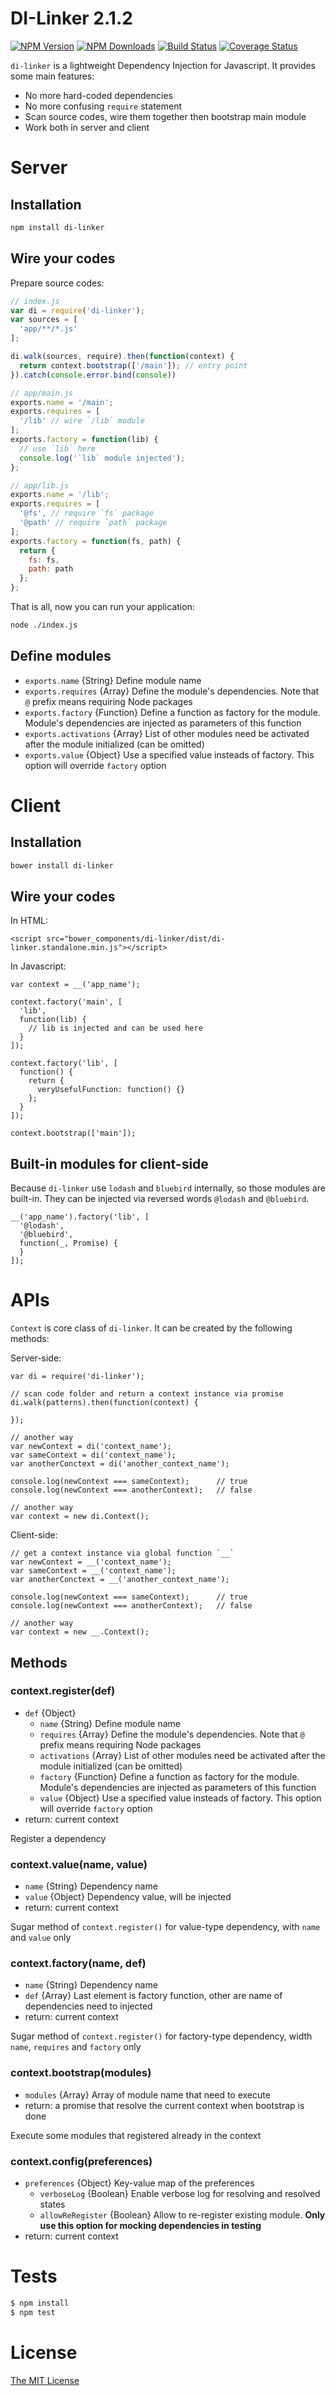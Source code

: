 DI-Linker 2.1.2
======
[![NPM Version][npm-image]][npm-url]
[![NPM Downloads][downloads-image]][npm-url]
[![Build Status][travis-image]][travis-url]
[![Coverage Status][coveralls-image]][coveralls-url]

`di-linker` is a lightweight Dependency Injection for Javascript.
It provides some main features:
* No more hard-coded dependencies
* No more confusing `require` statement
* Scan source codes, wire them together then bootstrap main module
* Work both in server and client

# Server

## Installation
```bash
npm install di-linker
```

## Wire your codes
Prepare source codes:
```javascript
// index.js
var di = require('di-linker');
var sources = [
  'app/**/*.js'
];

di.walk(sources, require).then(function(context) {
  return context.bootstrap(['/main']); // entry point
}).catch(console.error.bind(console))
```

```javascript
// app/main.js
exports.name = '/main';
exports.requires = [
  '/lib' // wire `/lib` module
];
exports.factory = function(lib) {
  // use `lib` here
  console.log('`lib` module injected');
};
```

```javascript
// app/lib.js
exports.name = '/lib';
exports.requires = [
  '@fs', // require `fs` package
  '@path' // require `path` package
];
exports.factory = function(fs, path) {
  return {
    fs: fs,
    path: path
  };
};
```

That is all, now you can run your application:
```bash
node ./index.js
```
## Define modules
* `exports.name` {String} Define module name
* `exports.requires` {Array} Define the module's dependencies. Note that `@` prefix means requiring Node packages
* `exports.factory` {Function} Define a function as factory for the module. Module's dependencies are injected as parameters of this function
* `exports.activations` {Array} List of other modules need be activated after the module initialized (can be omitted)
* `exports.value` {Object} Use a specified value insteads of factory. This option will override `factory` option

# Client

## Installation
```bash
bower install di-linker
```

## Wire your codes
In HTML:
```
<script src="bower_components/di-linker/dist/di-linker.standalone.min.js"></script>
```

In Javascript:
```
var context = __('app_name');

context.factory('main', [
  'lib',
  function(lib) {
    // lib is injected and can be used here
  }
]);

context.factory('lib', [
  function() {
    return {
      veryUsefulFunction: function() {}
    };
  }
]);

context.bootstrap(['main']);
```

## Built-in modules for client-side
Because `di-linker` use `lodash` and `bluebird` internally, so those modules are built-in. They can be injected via reversed words `@lodash` and `@bluebird`.

```
__('app_name').factory('lib', [
  '@lodash',
  '@bluebird',
  function(_, Promise) {
  }
]);
```

# APIs

`Context` is core class of `di-linker`. It can be created by the following methods:

Server-side:
```
var di = require('di-linker');

// scan code folder and return a context instance via promise
di.walk(patterns).then(function(context) {

});

// another way
var newContext = di('context_name');
var sameContext = di('context_name');
var anotherConctext = di('another_context_name');

console.log(newContext === sameContext);      // true
console.log(newContext === anotherContext);   // false

// another way
var context = new di.Context();
```

Client-side:
```
// get a context instance via global function `__`
var newContext = __('context_name');
var sameContext = __('context_name');
var anotherConctext = __('another_context_name');

console.log(newContext === sameContext);      // true
console.log(newContext === anotherContext);   // false

// another way
var context = new __.Context();
```

## Methods

### context.register(def)

* `def` {Object}
  * `name` {String} Define module name
  * `requires` {Array} Define the module's dependencies. Note that `@` prefix means requiring Node packages
  * `activations` {Array} List of other modules need be activated after the module initialized (can be omitted)
  * `factory` {Function} Define a function as factory for the module. Module's dependencies are injected as parameters of this function
  * `value` {Object} Use a specified value insteads of factory. This option will override `factory` option
* return: current context

Register a dependency

### context.value(name, value)
* `name` {String} Dependency name
* `value` {Object} Dependency value, will be injected
* return: current context

Sugar method of `context.register()` for value-type dependency, with `name` and `value` only


### context.factory(name, def)
* `name` {String} Dependency name
* `def` {Array} Last element is factory function, other are name of dependencies need to injected
* return: current context

Sugar method of `context.register()` for factory-type dependency, width `name`, `requires` and `factory` only

### context.bootstrap(modules)
* `modules` {Array} Array of module name that need to execute
* return: a promise that resolve the current context when bootstrap is done

Execute some modules that registered already in the context

### context.config(preferences)
* `preferences` {Object} Key-value map of the preferences
  * `verboseLog` {Boolean} Enable verbose log for resolving and resolved states
  * `allowReRegister` {Boolean} Allow to re-register existing module. **Only use this option for mocking dependencies in testing**
* return: current context

# Tests
```bash
$ npm install
$ npm test
```

# License
[The MIT License](http://opensource.org/licenses/MIT)

[npm-image]: https://img.shields.io/npm/v/di-linker.svg?style=flat
[npm-url]: https://www.npmjs.org/package/di-linker
[downloads-image]: https://img.shields.io/npm/dm/di-linker.svg?style=flat
[coveralls-image]: https://coveralls.io/repos/longlh/di-linker/badge.svg?branch=master
[coveralls-url]: https://coveralls.io/r/longlh/di-linker?branch=master
[travis-image]: https://travis-ci.org/longlh/di-linker.svg
[travis-url]: https://travis-ci.org/longlh/di-linker
